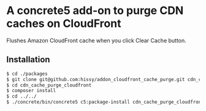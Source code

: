 # A concrete5 add-on to purge CDN caches on CloudFront

Flushes Amazon CloudFront cache when you click Clear Cache button.

## Installation

```bash
$ cd ./packages
$ git clone git@github.com:hissy/addon_cloudfront_cache_purge.git cdn_cache_purge_cloudfront
$ cd cdn_cache_purge_cloudfront
$ composer install
$ cd ../../
$ ./concrete/bin/concrete5 c5:package-install cdn_cache_purge_cloudfront
```
